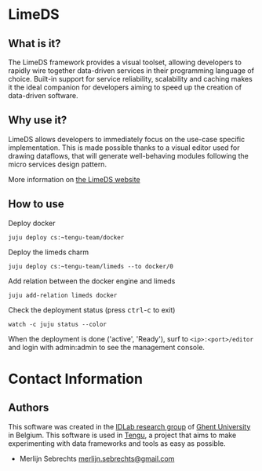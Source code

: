 # LimeDS

## What is it?

The LimeDS framework provides a visual toolset, allowing developers to rapidly wire together data-driven services in their programming language of choice. Built-in support for service reliability, scalability and caching makes it the ideal companion for developers aiming to speed up the creation of data-driven software.

## Why use it?

LimeDS allows developers to immediately focus on the use-case specific implementation. This is made possible thanks to a visual editor used for drawing dataflows, that will generate well-behaving modules following the micro services design pattern.

More information on [the LimeDS website](http://limeds.intec.ugent.be/)

## How to use

Deploy docker

    juju deploy cs:~tengu-team/docker

Deploy the limeds charm

    juju deploy cs:~tengu-team/limeds --to docker/0

Add relation between the docker engine and limeds

    juju add-relation limeds docker

Check the deployment status (press <kbd>ctrl</kbd>-<kbd>c</kbd> to exit)

    watch -c juju status --color

When the deployment is done ('active', 'Ready'), surf to `<ip>:<port>/editor` and login with admin:admin to see the management console.

# Contact Information

## Authors

This software was created in the [IDLab research group](https://www.ugent.be/ea/idlab) of [Ghent University](https://www.ugent.be) in Belgium. This software is used in [Tengu](https://tengu.io), a project that aims to make experimenting with data frameworks and tools as easy as possible.

 - Merlijn Sebrechts <merlijn.sebrechts@gmail.com>
